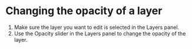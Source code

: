 # Changing the opacity of a layer

1. Make sure the layer you want to edit is selected in the Layers panel.
2. Use the Opacity slider in the Layers panel to change the opacity of the layer. 


